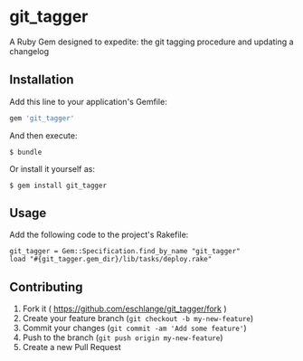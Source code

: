 # git_tagger

A Ruby Gem designed to expedite: the git tagging procedure and updating a changelog

## Installation

Add this line to your application's Gemfile:

```ruby
gem 'git_tagger'
```

And then execute:

    $ bundle

Or install it yourself as:

    $ gem install git_tagger

## Usage

Add the following code to the project's Rakefile:

    git_tagger = Gem::Specification.find_by_name "git_tagger"
    load "#{git_tagger.gem_dir}/lib/tasks/deploy.rake"

## Contributing

1. Fork it ( https://github.com/eschlange/git_tagger/fork )
2. Create your feature branch (`git checkout -b my-new-feature`)
3. Commit your changes (`git commit -am 'Add some feature'`)
4. Push to the branch (`git push origin my-new-feature`)
5. Create a new Pull Request

